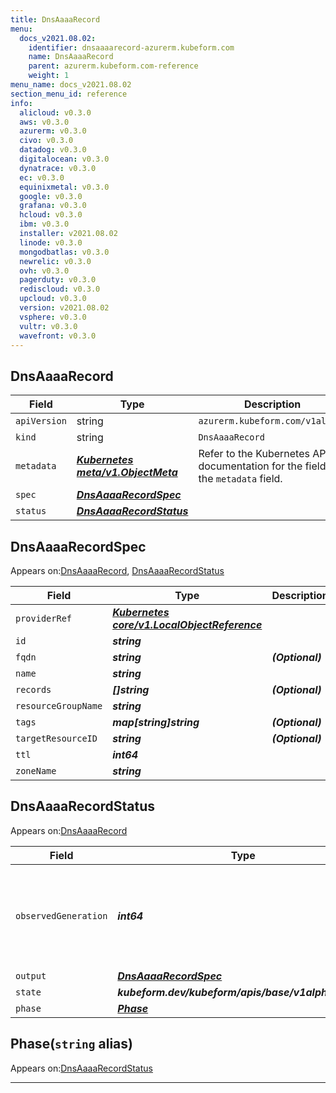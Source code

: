 ```yaml
---
title: DnsAaaaRecord
menu:
  docs_v2021.08.02:
    identifier: dnsaaaarecord-azurerm.kubeform.com
    name: DnsAaaaRecord
    parent: azurerm.kubeform.com-reference
    weight: 1
menu_name: docs_v2021.08.02
section_menu_id: reference
info:
  alicloud: v0.3.0
  aws: v0.3.0
  azurerm: v0.3.0
  civo: v0.3.0
  datadog: v0.3.0
  digitalocean: v0.3.0
  dynatrace: v0.3.0
  ec: v0.3.0
  equinixmetal: v0.3.0
  google: v0.3.0
  grafana: v0.3.0
  hcloud: v0.3.0
  ibm: v0.3.0
  installer: v2021.08.02
  linode: v0.3.0
  mongodbatlas: v0.3.0
  newrelic: v0.3.0
  ovh: v0.3.0
  pagerduty: v0.3.0
  rediscloud: v0.3.0
  upcloud: v0.3.0
  version: v2021.08.02
  vsphere: v0.3.0
  vultr: v0.3.0
  wavefront: v0.3.0
---
```


## DnsAaaaRecord
| Field | Type | Description |
| ------ | ----- | ----------- |
| `apiVersion` | string | `azurerm.kubeform.com/v1alpha1` |
|    `kind` | string | `DnsAaaaRecord` |
| `metadata` | ***[Kubernetes meta/v1.ObjectMeta](https://v1-18.docs.kubernetes.io/docs/reference/generated/kubernetes-api/v1.18/#objectmeta-v1-meta)***|Refer to the Kubernetes API documentation for the fields of the `metadata` field.|
| `spec` | ***[DnsAaaaRecordSpec](#dnsaaaarecordspec)***||
| `status` | ***[DnsAaaaRecordStatus](#dnsaaaarecordstatus)***||
## DnsAaaaRecordSpec

Appears on:[DnsAaaaRecord](#dnsaaaarecord), [DnsAaaaRecordStatus](#dnsaaaarecordstatus)

| Field | Type | Description |
| ------ | ----- | ----------- |
| `providerRef` | ***[Kubernetes core/v1.LocalObjectReference](https://v1-18.docs.kubernetes.io/docs/reference/generated/kubernetes-api/v1.18/#localobjectreference-v1-core)***||
| `id` | ***string***||
| `fqdn` | ***string***| ***(Optional)*** |
| `name` | ***string***||
| `records` | ***[]string***| ***(Optional)*** |
| `resourceGroupName` | ***string***||
| `tags` | ***map[string]string***| ***(Optional)*** |
| `targetResourceID` | ***string***| ***(Optional)*** |
| `ttl` | ***int64***||
| `zoneName` | ***string***||
## DnsAaaaRecordStatus

Appears on:[DnsAaaaRecord](#dnsaaaarecord)

| Field | Type | Description |
| ------ | ----- | ----------- |
| `observedGeneration` | ***int64***| ***(Optional)*** Resource generation, which is updated on mutation by the API Server.|
| `output` | ***[DnsAaaaRecordSpec](#dnsaaaarecordspec)***| ***(Optional)*** |
| `state` | ***kubeform.dev/kubeform/apis/base/v1alpha1.State***| ***(Optional)*** |
| `phase` | ***[Phase](#phase)***| ***(Optional)*** |
## Phase(`string` alias)

Appears on:[DnsAaaaRecordStatus](#dnsaaaarecordstatus)

---
